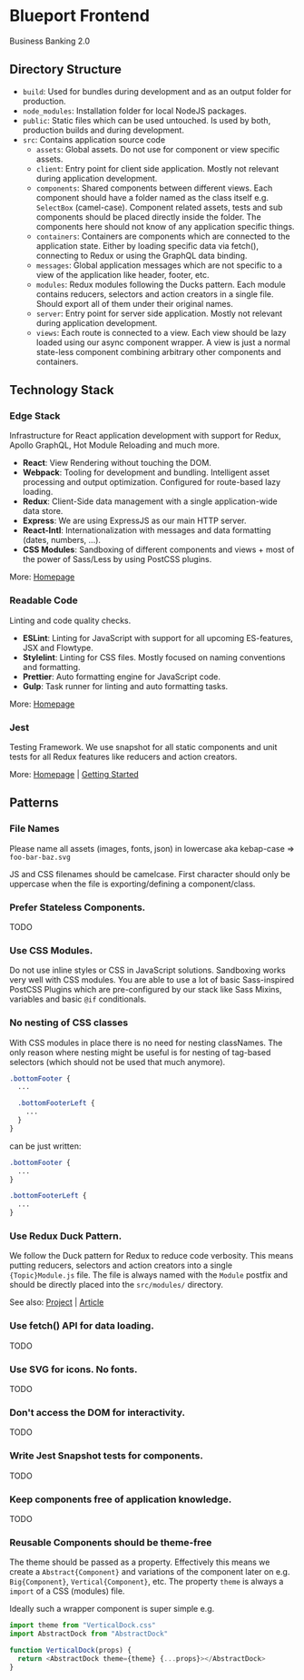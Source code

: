# Blueport Frontend

Business Banking 2.0


## Directory Structure

- `build`: Used for bundles during development and as an output folder for production.
- `node_modules`: Installation folder for local NodeJS packages.
- `public`: Static files which can be used untouched. Is used by both, production builds and during development.
- `src`: Contains application source code
  - `assets`: Global assets. Do not use for component or view specific assets.
  - `client`: Entry point for client side application. Mostly not relevant during application development.
  - `components`: Shared components between different views. Each component should have a folder named as the class itself e.g. `SelectBox` (camel-case). Component related assets, tests and sub components should be placed directly inside the folder. The components here should not know of any application specific things.
  - `containers`: Containers are components which are connected to the application state. Either by loading specific data via fetch(), connecting to Redux or using the GraphQL data binding.
  - `messages`: Global application messages which are not specific to a view of the application like header, footer, etc.
  - `modules`: Redux modules following the Ducks pattern. Each module contains reducers, selectors and action creators in a single file. Should export all of them under their original names.
  - `server`: Entry point for server side application. Mostly not relevant during application development.
  - `views`: Each route is connected to a view. Each view should be lazy loaded using our async component wrapper. A view is just a normal state-less component combining arbitrary other components and containers. 

## Technology Stack

### Edge Stack

Infrastructure for React application development with support for Redux, Apollo GraphQL, Hot Module Reloading and much more.

- **React**: View Rendering without touching the DOM.
- **Webpack**: Tooling for development and bundling. Intelligent asset processing and output optimization. Configured for route-based lazy loading.
- **Redux**: Client-Side data management with a single application-wide data store.
- **Express**: We are using ExpressJS as our main HTTP server.
- **React-Intl**: Internationalization with messages and data formatting (dates, numbers, ...).
- **CSS Modules**: Sandboxing of different components and views + most of the power of Sass/Less by using PostCSS plugins.

More: [Homepage](https://github.com/sebastian-software/edgestack)


### Readable Code

Linting and code quality checks.

- **ESLint**: Linting for JavaScript with support for all upcoming ES-features, JSX and Flowtype.
- **Stylelint**: Linting for CSS files. Mostly focused on naming conventions and formatting.
- **Prettier**: Auto formatting engine for JavaScript code.
- **Gulp**: Task runner for linting and auto formatting tasks.

More: [Homepage](https://github.com/sebastian-software/readable-code)


### Jest

Testing Framework. We use snapshot for all static components and unit tests for all Redux features like reducers and action creators.

More: [Homepage](https://facebook.github.io/jest/) | [Getting Started](https://facebook.github.io/jest/docs/getting-started.html)


## Patterns

### File Names

Please name all assets (images, fonts, json) in lowercase aka kebap-case => `foo-bar-baz.svg`

JS and CSS filenames should be camelcase. First character should only be uppercase when the file is exporting/defining a component/class.


### Prefer Stateless Components.

TODO

### Use CSS Modules.

Do not use inline styles or CSS in JavaScript solutions. Sandboxing works very well with CSS modules. You are able to use a lot of basic Sass-inspired PostCSS Plugins which are pre-configured by our stack like Sass Mixins, variables and basic `@if` conditionals.

### No nesting of CSS classes

With CSS modules in place there is no need for nesting classNames. The only reason where nesting might be useful is for nesting of tag-based selectors (which should not be used that much anymore).

```css
.bottomFooter {
  ...

  .bottomFooterLeft {
    ...
  }
}
```

can be just written:

```css
.bottomFooter {
  ...
}

.bottomFooterLeft {
  ...
}
```

### Use Redux Duck Pattern.

We follow the Duck pattern for Redux to reduce code verbosity. This means putting reducers, selectors and action creators into a single `{Topic}Module.js` file. The file is always named with the `Module` postfix and should be directly placed into the `src/modules/` directory.

See also: [Project](https://github.com/erikras/ducks-modular-redux) | [Article](https://medium.com/@scbarrus/the-ducks-file-structure-for-redux-d63c41b7035c)

### Use fetch() API for data loading.

TODO

### Use SVG for icons. No fonts.

TODO

### Don't access the DOM for interactivity.

TODO

### Write Jest Snapshot tests for components.

TODO

### Keep components free of application knowledge.

TODO

### Reusable Components should be theme-free

The theme should be passed as a property. Effectively this means we create a `Abstract{Component}` and variations of the component later on e.g. `Big{Component}`, `Vertical{Component}`, etc. The property `theme` is always a `import` of a CSS (modules) file.

Ideally such a wrapper component is super simple e.g.

```js
import theme from "VerticalDock.css"
import AbstractDock from "AbstractDock"

function VerticalDock(props) {
  return <AbstractDock theme={theme} {...props}></AbstractDock>
}
```
